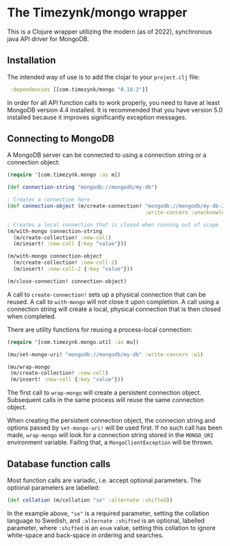 # The Timezynk/mongo wrapper

This is a Clojure wrapper utilizing the modern (as of 2022), synchronous java API driver for MongoDB.

## Installation

The intended way of use is to add the clojar to your `project.clj` file:

```clojure
 :dependencies [[com.timezynk/mongo "0.10.2"]]
```

In order for all API function calls to work properly, you need to have at least MongoDB version 4.4 installed. It is recommended that you have version 5.0 installed because it improves significantly exception messages.

## Connecting to MongoDB

A MongoDB server can be connected to using a connection string or a connection object:

```clojure
(require '[com.timezynk.mongo :as m])

(def connection-string "mongodb://mongodb/my-db")

; Creates a connection here
(def connection-object (m/create-connection! "mongodb://mongodb/my-db-2"
                                             :write-concern :unacknowledged))

; Creates a local connection that is closed when running out of scope
(m/with-mongo connection-string
  (m/create-collection! :new-coll)
  (m/insert! :new-coll {:key "value"}))

(m/with-mongo connection-object
  (m/create-collection! :new-coll-2)
  (m/insert! :new-coll-2 {:key "value"}))

(m/close-connection! connection-object)
```

A call to `create-connection!` sets up a physical connection that can be reused. A call to `with-mongo` will not close it upon completion. A call using a connection string will create a local, physical connection that is then closed when completed.

There are utility functions for reusing a process-local connection:

```clojure
(require '[com.timezynk.mongo.util :as mu])

(mu/set-mongo-uri! "mongodb://mongodb/my-db" :write-concern :w1)

(mu/wrap-mongo
 (m/create-collection! :new-coll)
 (m/insert! :new-coll {:key "value"}))
```

The first call to `wrap-mongo` will create a persistent connection object. Subsequent calls in the same process will reuse the same connection object.

When creating the persistent connection object, the connecion string and options passed by `set-mongo-uri!` will be used first. If no such call has been made, `wrap-mongo` will look for a connection string stored in the `MONGO_URI` environment variable. Failing that, a `MongoClientException` will be thrown.

## Database function calls

Most function calls are variadic, i.e. accept optional parameters. The optional parameters are labelled:

```clojure
(def collation (m/collation "se" :alternate :shifted))
```

In the example above, `"se"` is a required parameter, setting the collation language to Swedish, and `:alternate :shifted` is an optional, labelled parameter, where `:shifted` is an `enum` value, setting this collation to ignore white-space and back-space in ordering and searches.
